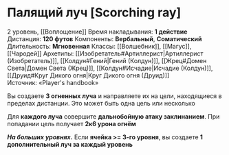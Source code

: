 # Палящий луч [Scorching ray]
2 уровень, [[Воплощение]]
Время накладывания: **1 действие**
Дистанция: **120 футов**
Компоненты: **Вербальный**, **Соматический**
Длительность: **Мгновенная**
Классы: [[Волшебник]], [[Магус]], [[Чародей]]
Архетипы: [[Изобретатель#Артиллерист|Артиллерист (Изобретатель)]], [[Колдун#Гений|Гений (Колдун)]], [[Жрец#Домен Света|Домен Света (Жрец)]], [[Колдун#Исчадие|Исчадие (Колдун)]], [[Друид#Круг Дикого огня|Круг Дикого огня (Друид)]]
Источник: «Player's handbook»

Вы создаете **3 огненных луча** и направляете их на цели, находящиеся в пределах дистанции. Это может быть одна цель или несколько

Для **каждого луча** совершите **дальнобойную атаку заклинанием**. При попадании цель получает **2к6 урона огнём**

**_На больших уровнях._** Если **ячейка >= 3-го уровня**, вы создаете **1 дополнительный луч за каждый уровень**